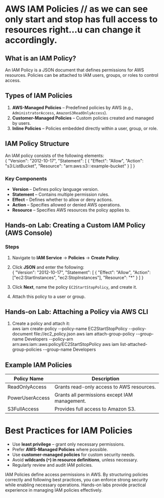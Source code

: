 # AWS IAM Policies // as we can see only start and stop has full access to resources right...u can change it accordingly. 

## What is an IAM Policy?  
An IAM Policy is a JSON document that defines permissions for AWS resources. Policies can be attached to IAM users, groups, or roles to control access.  

## Types of IAM Policies  
1. **AWS-Managed Policies** – Predefined policies by AWS (e.g., `AdministratorAccess`, `AmazonS3ReadOnlyAccess`).  
2. **Customer-Managed Policies** – Custom policies created and managed by users.  
3. **Inline Policies** – Policies embedded directly within a user, group, or role.  

## IAM Policy Structure  
An IAM policy consists of the following elements:  
  { "Version": "2012-10-17", "Statement": [ { "Effect": "Allow", "Action": "s3:ListBucket", "Resource": "arn:aws:s3:::example-bucket" } ] }

### Key Components  
- **Version** – Defines policy language version.  
- **Statement** – Contains multiple permission rules.  
- **Effect** – Defines whether to allow or deny actions.  
- **Action** – Specifies allowed or denied AWS operations.  
- **Resource** – Specifies AWS resources the policy applies to.  

## Hands-on Lab: Creating a Custom IAM Policy (AWS Console)  
### Steps  
1. Navigate to **IAM Service** → **Policies** → **Create Policy**.  
2. Click **JSON** and enter the following:  
     { "Version": "2012-10-17", "Statement": [ { "Effect": "Allow", "Action": ["ec2:StartInstances", "ec2:StopInstances"], "Resource": "*" } ] }


3. Click **Next**, name the policy `EC2StartStopPolicy`, and create it.  
4. Attach this policy to a user or group.  

## Hands-on Lab: Attaching a Policy via AWS CLI  
1. Create a policy and attach it:  
        aws iam create-policy --policy-name EC2StartStopPolicy --policy-document file://ec2_policy.json aws iam attach-group-policy --group-name Developers --policy-arn arn:aws:iam::aws:policy/EC2StartStopPolicy aws iam list-attached-group-policies --group-name Developers



## Example IAM Policies  
| Policy Name | Description |
|-------------|-------------|
| ReadOnlyAccess | Grants read-only access to AWS resources. |
| PowerUserAccess | Grants all permissions except IAM management. |
| S3FullAccess | Provides full access to Amazon S3. |

# Best Practices for IAM Policies  
- Use **least privilege** – grant only necessary permissions.  
- Prefer **AWS-Managed Policies** where possible.  
- Use **customer-managed policies** for custom security needs.  
- Avoid **wildcards (`*`) in resource definitions**, unless necessary.  
- Regularly review and audit IAM policies.  


IAM Policies define access permissions in AWS. By structuring policies correctly and following best practices, you can enforce strong security while enabling necessary operations. Hands-on labs provide practical experience in managing IAM policies effectively.  
   

   
